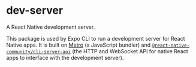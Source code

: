 # dev-server

A React Native development server.

This package is used by Expo CLI to run a development server for React Native apps. It is built on [Metro](https://facebook.github.io/metro/) (a JavaScript bundler) and [`@react-native-community/cli-server-api`](https://github.com/react-native-community/cli/tree/main/packages/cli-server-api) (the HTTP and WebSocket API for native React apps to interface with the development server).
